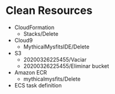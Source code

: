 # Clean Resources
- CloudFormation
  - Stacks/Delete
- Cloud9
  - MythicalMysfitsIDE/Delete
- S3
  - 20200326225455/Vaciar
  - 20200326225455/Eliminar bucket
- Amazon ECR
  - mythicalmysfits/Delete
- ECS task definition
